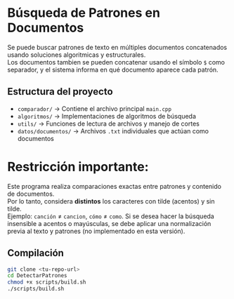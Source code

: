 # Búsqueda de Patrones en Documentos

Se puede buscar patrones de texto en múltiples documentos concatenados usando soluciones algoritmicas y estructurales.  
Los documentos tambien se pueden concatenar usando el símbolo `$` como separador, y el sistema informa en qué documento aparece cada patrón.

## Estructura del proyecto

- `comparador/` → Contiene el archivo principal `main.cpp`
- `algoritmos/` → Implementaciones de algoritmos de búsqueda
- `utils/` → Funciones de lectura de archivos y manejo de cortes
- `datos/documentos/` → Archivos `.txt` individuales que actúan como documentos

# Restricción importante:

Este programa realiza comparaciones exactas entre patrones y contenido de documentos.  
Por lo tanto, considera **distintos** los caracteres con tilde (acentos) y sin tilde.  
Ejemplo: `canción` ≠ `cancion`, `cómo` ≠ `como`.
Si se desea hacer la búsqueda insensible a acentos o mayúsculas, se debe aplicar una normalización previa al texto y patrones (no implementado en esta versión).

## Compilación

```bash
git clone <tu-repo-url>
cd DetectarPatrones
chmod +x scripts/build.sh
./scripts/build.sh
```
